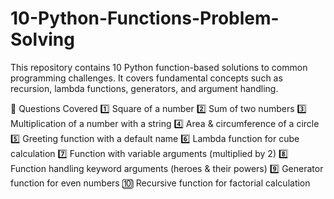 # 10-Python-Functions-Problem-Solving
This repository contains 10 Python function-based solutions to common programming challenges. It covers fundamental concepts such as recursion, lambda functions, generators, and argument handling.


📌 Questions Covered
1️⃣ Square of a number
2️⃣ Sum of two numbers
3️⃣ Multiplication of a number with a string
4️⃣ Area & circumference of a circle
5️⃣ Greeting function with a default name
6️⃣ Lambda function for cube calculation
7️⃣ Function with variable arguments (multiplied by 2)
8️⃣ Function handling keyword arguments (heroes & their powers)
9️⃣ Generator function for even numbers
🔟 Recursive function for factorial calculation

